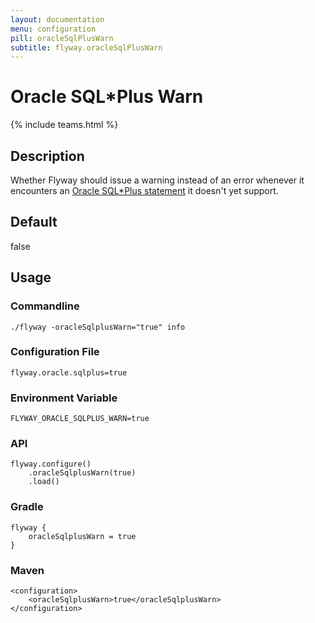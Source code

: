 ```yaml
---
layout: documentation
menu: configuration
pill: oracleSqlPlusWarn
subtitle: flyway.oracleSqlPlusWarn
---
```


# Oracle SQL*Plus Warn
{% include teams.html %}

## Description
Whether Flyway should issue a warning instead of an error whenever it encounters an [Oracle SQL*Plus statement](/documentation/database/oracle#sqlplus-commands) it doesn't yet support.

## Default
false

## Usage

### Commandline
```
./flyway -oracleSqlplusWarn="true" info
```

### Configuration File
```
flyway.oracle.sqlplus=true
```

### Environment Variable
```
FLYWAY_ORACLE_SQLPLUS_WARN=true
```

### API
```
flyway.configure()
    .oracleSqlplusWarn(true)
    .load()
```

### Gradle
```
flyway {
    oracleSqlplusWarn = true
}
```

### Maven
```
<configuration>
    <oracleSqlplusWarn>true</oracleSqlplusWarn>
</configuration>
```